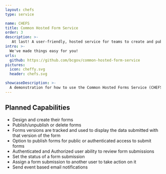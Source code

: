 ```yaml
---
layout: chefs
type: service

name: CHEFS
title: Common Hosted Form Service
order: 3
description: >-
   At last! A user-friendly, hosted service for teams to create and publish their own web forms.   Complex form designs, custom access control - made simple and maintained by the Common Services team; available for your next web form project.
intro: >-
  We've made things easy for you!
urls:
  github: https://github.com/bcgov/common-hosted-form-service
pictures:
  icon: cheffy.svg
  header: chefs.svg

showcaseDescription: >-
  A demonstration for how to use the Common Hosted Forms Service (CHEFS) will be developed. Options for developers to directly call the API are not available at this time.
---
```

## Planned Capabilities
- Design and create their forms
- Publish/unpublish or delete forms
- Forms versions are tracked and used to display the data submitted with that version of the form
- Option to publish forms for public or authenticated access to submit forms
- Authenticated and Authorized user ability to review form submissions
- Set the status of a form submission
- Assign a form submission to another user to take action on it
- Send event based email notifications
